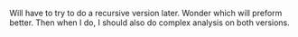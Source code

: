 Will have to try to do a recursive version later.
Wonder which will preform better. Then when I do, I should also
do complex analysis on both versions.
